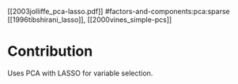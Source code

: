 [[2003jolliffe_pca-lasso.pdf]]
#factors-and-components:pca:sparse
[[1996tibshirani_lasso]], [[2000vines_simple-pcs]]

# Contribution 

   Uses PCA with LASSO for variable selection. 


